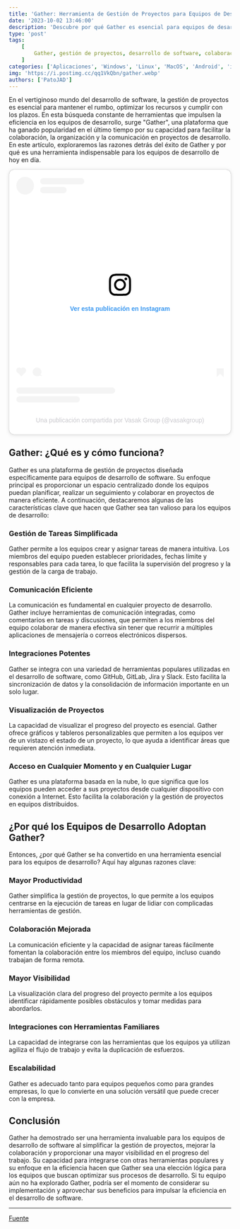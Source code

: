 ```yaml
---
title: 'Gather: Herramienta de Gestión de Proyectos para Equipos de Desarrollo'
date: '2023-10-02 13:46:00'
description: 'Descubre por qué Gather es esencial para equipos de desarrollo de software. Simplifica la gestión de proyectos, mejora la colaboración y proporciona visibilidad en el progreso del trabajo.'
type: 'post'
tags:
    [
        Gather, gestión de proyectos, desarrollo de software, colaboración, eficiencia, gather, town, zoom, meet, google meet, teams, slack, discord, jitsi, alternativa, alternative, herramienta, herramientas, metaverso
    ]
categories: ['Aplicaciones', 'Windows', 'Linux', 'MacOS', 'Android', 'iOS']
img: 'https://i.postimg.cc/qq1VkQbn/gather.webp'
authors: ['PatoJAD']
---
```


En el vertiginoso mundo del desarrollo de software, la gestión de proyectos es esencial para mantener el rumbo, optimizar los recursos y cumplir con los plazos. En esta búsqueda constante de herramientas que impulsen la eficiencia en los equipos de desarrollo, surge "Gather", una plataforma que ha ganado popularidad en el último tiempo por su capacidad para facilitar la colaboración, la organización y la comunicación en proyectos de desarrollo. En este artículo, exploraremos las razones detrás del éxito de Gather y por qué es una herramienta indispensable para los equipos de desarrollo de hoy en día.

<center><blockquote class="instagram-media" data-instgrm-captioned data-instgrm-permalink="https://www.instagram.com/p/Cx5pbY_IBXg/?utm_source=ig_embed&amp;utm_campaign=loading" data-instgrm-version="14" style=" background:#FFF; border:0; border-radius:10px; box-shadow:0 0 1px 0 rgba(0,0,0,0.5),0 1px 10px 0 rgba(0,0,0,0.15); margin: 1px; max-width:540px; min-width:326px; padding:0; width:99.375%; width:-webkit-calc(100% - 2px); width:calc(100% - 2px);"><div style="padding:16px;"> <a href="https://www.instagram.com/p/Cx5pbY_IBXg/?utm_source=ig_embed&amp;utm_campaign=loading" style=" background:#FFFFFF; line-height:0; padding:0 0; text-align:center; text-decoration:none; width:100%;" target="_blank"> <div style=" display: flex; flex-direction: row; align-items: center;"> <div style="background-color: #F4F4F4; border-radius: 50%; flex-grow: 0; height: 40px; margin-right: 14px; width: 40px;"></div> <div style="display: flex; flex-direction: column; flex-grow: 1; justify-content: center;"> <div style=" background-color: #F4F4F4; border-radius: 10px; flex-grow: 0; height: 14px; margin-bottom: 6px; width: 100px;"></div> <div style=" background-color: #F4F4F4; border-radius: 10px; flex-grow: 0; height: 14px; width: 60px;"></div></div></div><div style="padding: 19% 0;"></div> <div style="display:block; height:50px; margin:0 auto 12px; width:50px;"><svg width="50px" height="50px" viewBox="0 0 60 60" version="1.1" xmlns="https://www.w3.org/2000/svg" xmlns:xlink="https://www.w3.org/1999/xlink"><g stroke="none" stroke-width="1" fill="none" fill-rule="evenodd"><g transform="translate(-511.000000, -20.000000)" fill="#000000"><g><path d="M556.869,30.41 C554.814,30.41 553.148,32.076 553.148,34.131 C553.148,36.186 554.814,37.852 556.869,37.852 C558.924,37.852 560.59,36.186 560.59,34.131 C560.59,32.076 558.924,30.41 556.869,30.41 M541,60.657 C535.114,60.657 530.342,55.887 530.342,50 C530.342,44.114 535.114,39.342 541,39.342 C546.887,39.342 551.658,44.114 551.658,50 C551.658,55.887 546.887,60.657 541,60.657 M541,33.886 C532.1,33.886 524.886,41.1 524.886,50 C524.886,58.899 532.1,66.113 541,66.113 C549.9,66.113 557.115,58.899 557.115,50 C557.115,41.1 549.9,33.886 541,33.886 M565.378,62.101 C565.244,65.022 564.756,66.606 564.346,67.663 C563.803,69.06 563.154,70.057 562.106,71.106 C561.058,72.155 560.06,72.803 558.662,73.347 C557.607,73.757 556.021,74.244 553.102,74.378 C549.944,74.521 548.997,74.552 541,74.552 C533.003,74.552 532.056,74.521 528.898,74.378 C525.979,74.244 524.393,73.757 523.338,73.347 C521.94,72.803 520.942,72.155 519.894,71.106 C518.846,70.057 518.197,69.06 517.654,67.663 C517.244,66.606 516.755,65.022 516.623,62.101 C516.479,58.943 516.448,57.996 516.448,50 C516.448,42.003 516.479,41.056 516.623,37.899 C516.755,34.978 517.244,33.391 517.654,32.338 C518.197,30.938 518.846,29.942 519.894,28.894 C520.942,27.846 521.94,27.196 523.338,26.654 C524.393,26.244 525.979,25.756 528.898,25.623 C532.057,25.479 533.004,25.448 541,25.448 C548.997,25.448 549.943,25.479 553.102,25.623 C556.021,25.756 557.607,26.244 558.662,26.654 C560.06,27.196 561.058,27.846 562.106,28.894 C563.154,29.942 563.803,30.938 564.346,32.338 C564.756,33.391 565.244,34.978 565.378,37.899 C565.522,41.056 565.552,42.003 565.552,50 C565.552,57.996 565.522,58.943 565.378,62.101 M570.82,37.631 C570.674,34.438 570.167,32.258 569.425,30.349 C568.659,28.377 567.633,26.702 565.965,25.035 C564.297,23.368 562.623,22.342 560.652,21.575 C558.743,20.834 556.562,20.326 553.369,20.18 C550.169,20.033 549.148,20 541,20 C532.853,20 531.831,20.033 528.631,20.18 C525.438,20.326 523.257,20.834 521.349,21.575 C519.376,22.342 517.703,23.368 516.035,25.035 C514.368,26.702 513.342,28.377 512.574,30.349 C511.834,32.258 511.326,34.438 511.181,37.631 C511.035,40.831 511,41.851 511,50 C511,58.147 511.035,59.17 511.181,62.369 C511.326,65.562 511.834,67.743 512.574,69.651 C513.342,71.625 514.368,73.296 516.035,74.965 C517.703,76.634 519.376,77.658 521.349,78.425 C523.257,79.167 525.438,79.673 528.631,79.82 C531.831,79.965 532.853,80.001 541,80.001 C549.148,80.001 550.169,79.965 553.369,79.82 C556.562,79.673 558.743,79.167 560.652,78.425 C562.623,77.658 564.297,76.634 565.965,74.965 C567.633,73.296 568.659,71.625 569.425,69.651 C570.167,67.743 570.674,65.562 570.82,62.369 C570.966,59.17 571,58.147 571,50 C571,41.851 570.966,40.831 570.82,37.631"></path></g></g></g></svg></div><div style="padding-top: 8px;"> <div style=" color:#3897f0; font-family:Arial,sans-serif; font-size:14px; font-style:normal; font-weight:550; line-height:18px;">Ver esta publicación en Instagram</div></div><div style="padding: 12.5% 0;"></div> <div style="display: flex; flex-direction: row; margin-bottom: 14px; align-items: center;"><div> <div style="background-color: #F4F4F4; border-radius: 50%; height: 12.5px; width: 12.5px; transform: translateX(0px) translateY(7px);"></div> <div style="background-color: #F4F4F4; height: 12.5px; transform: rotate(-45deg) translateX(3px) translateY(1px); width: 12.5px; flex-grow: 0; margin-right: 14px; margin-left: 2px;"></div> <div style="background-color: #F4F4F4; border-radius: 50%; height: 12.5px; width: 12.5px; transform: translateX(9px) translateY(-18px);"></div></div><div style="margin-left: 8px;"> <div style=" background-color: #F4F4F4; border-radius: 50%; flex-grow: 0; height: 20px; width: 20px;"></div> <div style=" width: 0; height: 0; border-top: 2px solid transparent; border-left: 6px solid #f4f4f4; border-bottom: 2px solid transparent; transform: translateX(16px) translateY(-4px) rotate(30deg)"></div></div><div style="margin-left: auto;"> <div style=" width: 0px; border-top: 8px solid #F4F4F4; border-right: 8px solid transparent; transform: translateY(16px);"></div> <div style=" background-color: #F4F4F4; flex-grow: 0; height: 12px; width: 16px; transform: translateY(-4px);"></div> <div style=" width: 0; height: 0; border-top: 8px solid #F4F4F4; border-left: 8px solid transparent; transform: translateY(-4px) translateX(8px);"></div></div></div> <div style="display: flex; flex-direction: column; flex-grow: 1; justify-content: center; margin-bottom: 24px;"> <div style=" background-color: #F4F4F4; border-radius: 10px; flex-grow: 0; height: 14px; margin-bottom: 6px; width: 224px;"></div> <div style=" background-color: #F4F4F4; border-radius: 10px; flex-grow: 0; height: 14px; width: 144px;"></div></div></a><p style=" color:#c9c8cd; font-family:Arial,sans-serif; font-size:14px; line-height:17px; margin-bottom:0; margin-top:8px; overflow:hidden; padding:8px 0 7px; text-align:center; text-overflow:ellipsis; white-space:nowrap;"><a href="https://www.instagram.com/p/Cx5pbY_IBXg/?utm_source=ig_embed&amp;utm_campaign=loading" style=" color:#c9c8cd; font-family:Arial,sans-serif; font-size:14px; font-style:normal; font-weight:normal; line-height:17px; text-decoration:none;" target="_blank">Una publicación compartida por Vasak Group (@vasakgroup)</a></p></div></blockquote> <script async src="//www.instagram.com/embed.js"></script></center>

## Gather: ¿Qué es y cómo funciona?

Gather es una plataforma de gestión de proyectos diseñada específicamente para equipos de desarrollo de software. Su enfoque principal es proporcionar un espacio centralizado donde los equipos puedan planificar, realizar un seguimiento y colaborar en proyectos de manera eficiente. A continuación, destacaremos algunas de las características clave que hacen que Gather sea tan valioso para los equipos de desarrollo:

### Gestión de Tareas Simplificada

Gather permite a los equipos crear y asignar tareas de manera intuitiva. Los miembros del equipo pueden establecer prioridades, fechas límite y responsables para cada tarea, lo que facilita la supervisión del progreso y la gestión de la carga de trabajo.

### Comunicación Eficiente

La comunicación es fundamental en cualquier proyecto de desarrollo. Gather incluye herramientas de comunicación integradas, como comentarios en tareas y discusiones, que permiten a los miembros del equipo colaborar de manera efectiva sin tener que recurrir a múltiples aplicaciones de mensajería o correos electrónicos dispersos.

### Integraciones Potentes

Gather se integra con una variedad de herramientas populares utilizadas en el desarrollo de software, como GitHub, GitLab, Jira y Slack. Esto facilita la sincronización de datos y la consolidación de información importante en un solo lugar.

### Visualización de Proyectos

La capacidad de visualizar el progreso del proyecto es esencial. Gather ofrece gráficos y tableros personalizables que permiten a los equipos ver de un vistazo el estado de un proyecto, lo que ayuda a identificar áreas que requieren atención inmediata.

### Acceso en Cualquier Momento y en Cualquier Lugar

Gather es una plataforma basada en la nube, lo que significa que los equipos pueden acceder a sus proyectos desde cualquier dispositivo con conexión a Internet. Esto facilita la colaboración y la gestión de proyectos en equipos distribuidos.

## ¿Por qué los Equipos de Desarrollo Adoptan Gather?

Entonces, ¿por qué Gather se ha convertido en una herramienta esencial para los equipos de desarrollo? Aquí hay algunas razones clave:

### Mayor Productividad

Gather simplifica la gestión de proyectos, lo que permite a los equipos centrarse en la ejecución de tareas en lugar de lidiar con complicadas herramientas de gestión.

### Colaboración Mejorada

La comunicación eficiente y la capacidad de asignar tareas fácilmente fomentan la colaboración entre los miembros del equipo, incluso cuando trabajan de forma remota.

### Mayor Visibilidad

La visualización clara del progreso del proyecto permite a los equipos identificar rápidamente posibles obstáculos y tomar medidas para abordarlos.

### Integraciones con Herramientas Familiares

La capacidad de integrarse con las herramientas que los equipos ya utilizan agiliza el flujo de trabajo y evita la duplicación de esfuerzos.

### Escalabilidad

Gather es adecuado tanto para equipos pequeños como para grandes empresas, lo que lo convierte en una solución versátil que puede crecer con la empresa.

## Conclusión

Gather ha demostrado ser una herramienta invaluable para los equipos de desarrollo de software al simplificar la gestión de proyectos, mejorar la colaboración y proporcionar una mayor visibilidad en el progreso del trabajo. Su capacidad para integrarse con otras herramientas populares y su enfoque en la eficiencia hacen que Gather sea una elección lógica para los equipos que buscan optimizar sus procesos de desarrollo. Si tu equipo aún no ha explorado Gather, podría ser el momento de considerar su implementación y aprovechar sus beneficios para impulsar la eficiencia en el desarrollo de software.

---

[Fuente](https://gather.town/)